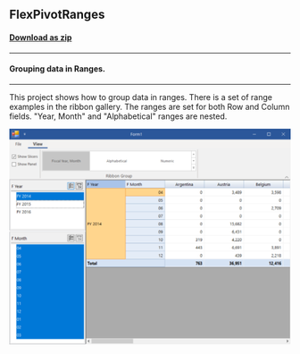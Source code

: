 ## FlexPivotRanges
#### [Download as zip](https://grapecity.github.io/DownGit/#/home?url=https://github.com/GrapeCity/ComponentOne-WinForms-Samples/tree/master/NetFramework\FlexPivot\CS\FlexPivotRanges\FlexPivotRanges)
____
#### Grouping data in Ranges.
____
This project shows how to group data in ranges.
There is a set of range examples in the ribbon gallery.
The ranges are set for both Row and Column fields.
"Year, Month" and "Alphabetical" ranges are nested.

![screenshot](screenshot.png)
